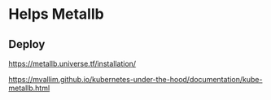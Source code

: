 # Helps Metallb

## Deploy

<https://metallb.universe.tf/installation/>

<https://mvallim.github.io/kubernetes-under-the-hood/documentation/kube-metallb.html>

